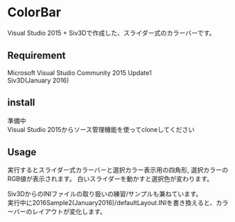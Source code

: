 ColorBar
====

Visual Studio 2015 + Siv3Dで作成した、スライダー式のカラーバーです。  

## Requirement
Microsoft Visual Studio Community 2015 Update1  
Siv3D(January 2016)

## install
準備中  
Visual Studio 2015からソース管理機能を使ってcloneしてください

## Usage
実行するとスライダー式カラーバーと選択カラー表示用の四角形, 選択カラーのRGB値が表示されます。
白いスライダーを動かすと選択色が変わります。  

Siv3DからのINIファイルの取り扱いの練習/サンプルも兼ねています。  
実行中に2016Sample2(January2016)/defaultLayout.INIを書き換えると、カラーバーのレイアウトが変化します。  
